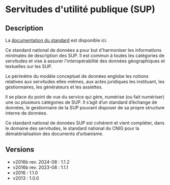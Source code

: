 # Servitudes d'utilité publique (SUP)

## Description
La [documentation du standard](https://cnig.gouv.fr/ressources-dematerialisation-documents-d-urbanisme-a2732.html) est disponible ici.

Ce standard national de données a pour but d'harmoniser les informations minimales de description des SUP. Il est commun à toutes les catégories de servitudes et vise à assurer l'interopérabilité des données géographiques et textuelles sur les SUP.

Le périmètre du modèle conceptuel de données englobe les notions relatives aux servitudes elles-mêmes, aux actes juridiques les instituant, les gestionnaires, les générateurs et les assiettes.

Il se place du point de vue du service qui gère, numérise (ou fait numériser) une ou plusieurs catégories de SUP. Il s’agit d’un standard d’échange de données, le gestionnaire de la SUP pouvant disposer de sa propre structure interne de données.

Ce standard national de données SUP est cohérent et vient compléter, dans le domaine des servitudes, le standard national du CNIG pour la dématérialisation des documents d’urbanisme.


## Versions
- v2016b rev. 2024-08 : 1.1.2
- v2016b rev. 2023-08 : 1.1.1
- v2016 : 1.1.0
- v2013 : 1.0.0
